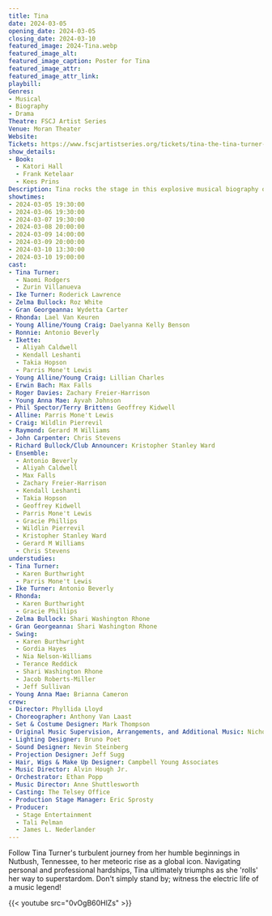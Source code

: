 ```yaml
---
title: Tina
date: 2024-03-05
opening_date: 2024-03-05
closing_date: 2024-03-10
featured_image: 2024-Tina.webp
featured_image_alt: 
featured_image_caption: Poster for Tina
featured_image_attr: 
featured_image_attr_link: 
playbill:
Genres: 
- Musical
- Biography
- Drama
Theatre: FSCJ Artist Series
Venue: Moran Theater
Website: 
Tickets: https://www.fscjartistseries.org/tickets/tina-the-tina-turner-musical
show_details: 
- Book: 
  - Katori Hall
  - Frank Ketelaar
  - Kees Prins
Description: Tina rocks the stage in this explosive musical biography of Tina Turner, the queen of rock 'n' roll.
showtimes:
- 2024-03-05 19:30:00
- 2024-03-06 19:30:00
- 2024-03-07 19:30:00
- 2024-03-08 20:00:00
- 2024-03-09 14:00:00
- 2024-03-09 20:00:00
- 2024-03-10 13:30:00
- 2024-03-10 19:00:00
cast:
- Tina Turner: 
  - Naomi Rodgers
  - Zurin Villanueva
- Ike Turner: Roderick Lawrence
- Zelma Bullock: Roz White
- Gran Georgeanna: Wydetta Carter
- Rhonda: Lael Van Keuren
- Young Alline/Young Craig: Daelyanna Kelly Benson
- Ronnie: Antonio Beverly
- Ikette: 
  - Aliyah Caldwell
  - Kendall Leshanti
  - Takia Hopson
  - Parris Mone't Lewis
- Young Alline/Young Craig: Lillian Charles
- Erwin Bach: Max Falls
- Roger Davies: Zachary Freier-Harrison
- Young Anna Mae: Ayvah Johnson
- Phil Spector/Terry Britten: Geoffrey Kidwell
- Alline: Parris Mone't Lewis
- Craig: Wildlin Pierrevil
- Raymond: Gerard M Williams
- John Carpenter: Chris Stevens
- Richard Bullock/Club Announcer: Kristopher Stanley Ward
- Ensemble: 
  - Antonio Beverly
  - Aliyah Caldwell
  - Max Falls
  - Zachary Freier-Harrison
  - Kendall Leshanti
  - Takia Hopson
  - Geoffrey Kidwell
  - Parris Mone't Lewis
  - Gracie Phillips
  - Wildlin Pierrevil
  - Kristopher Stanley Ward
  - Gerard M Williams
  - Chris Stevens
understudies:
- Tina Turner: 
  - Karen Burthwright
  - Parris Mone't Lewis
- Ike Turner: Antonio Beverly
- Rhonda: 
  - Karen Burthwright 
  - Gracie Phillips
- Zelma Bullock: Shari Washington Rhone
- Gran Georgeanna: Shari Washington Rhone
- Swing: 
  - Karen Burthwright
  - Gordia Hayes
  - Nia Nelson-Williams
  - Terance Reddick
  - Shari Washington Rhone
  - Jacob Roberts-Miller
  - Jeff Sullivan
- Young Anna Mae: Brianna Cameron
crew:
- Director: Phyllida Lloyd
- Choreographer: Anthony Van Laast
- Set & Costume Designer: Mark Thompson
- Original Music Supervision, Arrangements, and Additional Music: Nicholas Skilbeck
- Lighting Designer: Bruno Poet
- Sound Designer: Nevin Steinberg
- Projection Designer: Jeff Sugg
- Hair, Wigs & Make Up Designer: Campbell Young Associates
- Music Director: Alvin Hough Jr.
- Orchestrator: Ethan Popp
- Music Director: Anne Shuttlesworth
- Casting: The Telsey Office
- Production Stage Manager: Eric Sprosty
- Producer: 
  - Stage Entertainment
  - Tali Pelman
  - James L. Nederlander
---
```

Follow Tina Turner's turbulent journey from her humble beginnings in Nutbush, Tennessee, to her meteoric rise as a global icon. Navigating personal and professional hardships, Tina ultimately triumphs as she 'rolls' her way to superstardom. Don't simply stand by; witness the electric life of a music legend!

{{< youtube src="0vOgB60HlZs" >}}